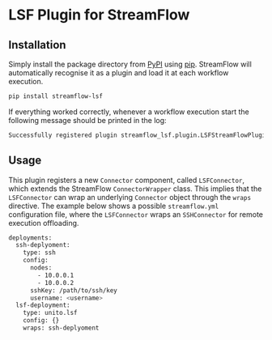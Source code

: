 # LSF Plugin for StreamFlow

## Installation
Simply install the package directory from [PyPI]() using [pip](https://pip.pypa.io/en/stable/). StreamFlow will automatically recognise it as a plugin and load it at each workflow execution.
```bash
pip install streamflow-lsf
```

If everything worked correctly, whenever a workflow execution start the following message should be printed in the log:
```bash
Successfully registered plugin streamflow_lsf.plugin.LSFStreamFlowPlugin
```

## Usage
This plugin registers a new `Connector` component, called `LSFConnector`, which extends the StreamFlow `ConnectorWrapper` class. This implies that the `LSFConnector` can wrap an underlying `Connector` object through the `wraps` directive. The example below shows a possible `streamflow.yml` configuration file, where the `LSFConnector` wraps an `SSHConnector` for remote execution offloading.
```bash
deployments:
  ssh-deplyoment:
    type: ssh
    config:
      nodes:
        - 10.0.0.1
        - 10.0.0.2
      sshKey: /path/to/ssh/key
      username: <username>
  lsf-deployment:
    type: unito.lsf
    config: {}
    wraps: ssh-deplyoment
```
